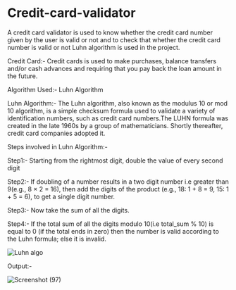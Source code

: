 # Credit-card-validator
A credit card validator is used to know whether the credit card number given by the user is valid or not and to check that whether the credit card number is valid or not Luhn algorithm is used in the project.

Credit Card:- Credit cards is used to make purchases, balance transfers and/or cash advances and requiring that you pay back the loan amount in the future.

Algorithm Used:- Luhn Algorithm

Luhn Algorithm:- The Luhn algorithm, also known as the modulus 10 or mod 10 algorithm, is a simple checksum formula used to validate a variety of identification numbers, such as credit card numbers.The LUHN formula was created in the late 1960s by a group of mathematicians. Shortly thereafter, credit card companies adopted it.

Steps involved in Luhn Algorithm:-

Step1:- Starting from the rightmost digit, double the value of every second digit

Step2:- If doubling of a number results in a two digit number i.e greater than 9(e.g., 8 × 2 = 16), then add the digits of the product (e.g., 18: 1 + 8 = 9, 15: 1 + 5 = 6), to get a single digit number.

Step3:- Now take the sum of all the digits.

Step4:- If the total sum of all the digits modulo 10(i.e total_sum % 10) is equal to 0 (if the total ends in zero) then the number is valid according to the Luhn formula; else it is invalid.

![Luhn algo](https://user-images.githubusercontent.com/74313477/172048283-90301670-cdf5-4dac-9753-a4287f62d1df.jpg)

Output:-

![Screenshot (97)](https://user-images.githubusercontent.com/74313477/172048190-37401d83-b550-4c2d-a465-c54b65cb085f.png)
